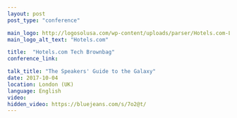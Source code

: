 ```yaml
---
layout: post
post_type: "conference"

main_logo: http://logosolusa.com/wp-content/uploads/parser/Hotels.com-Logo-1.jpg
main_logo_alt_text: "Hotels.com"

title:  "Hotels.com Tech Brownbag"
conference_link: 

talk_title: "The Speakers' Guide to the Galaxy"
date: 2017-10-04
location: London (UK)
language: English
video: 
hidden_video: https://bluejeans.com/s/7o2@t/
---
```

